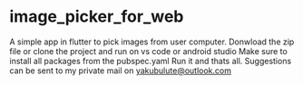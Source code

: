 # image_picker_for_web
A simple app in flutter to pick images from user computer. 
Donwload the zip file or clone the project and run on vs code or android studio
Make sure to install all packages from the pubspec.yaml
Run it and thats all. 
Suggestions can be sent to my private mail on yakubulute@outlook.com
